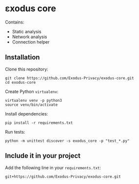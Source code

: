 # εxodus core
Contains:
* Static analysis 
* Network analysis
* Connection helper 

## Installation 
Clone this repository:
```
git clone https://github.com/Exodus-Privacy/exodus-core.git
cd exodus-core
```
Create Python `virtualenv`:
```
virtualenv venv -p python3
source venv/bin/activate
```
Install dependencies:
```
pip install -r requirements.txt
```
Run tests:
```
python -m unittest discover -s exodus_core -p "test_*.py"
```

## Include it in your project
Add the following line in your `requirements.txt`:
```
git+https://github.com/Exodus-Privacy/exodus-core.git   
```
